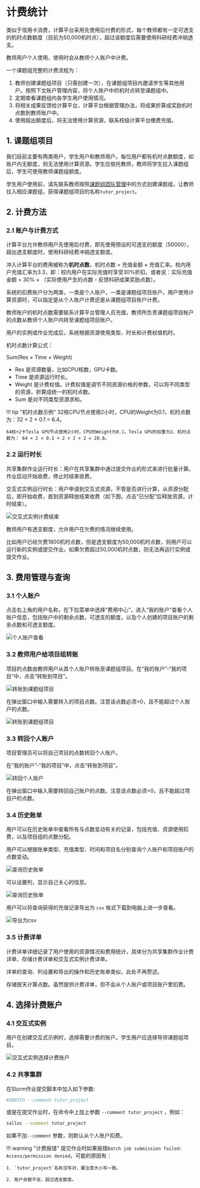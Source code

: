 # 计费统计

类似于信用卡消费，计算平台采用先使用后付费的形式，每个教师都有一定可透支的机时点数额度（目前为50,000机时点），超过该额度后需要使用科研经费冲销透支。

教师用户个人使用，使用时会从教师个人账户中计费。

一个课题组完整的计费流程为：

1. 教师创建课题组项目（只需创建一次），在课题组项目内邀请学生等其他用户。按照下文账户管理内容，将个人账户中的机时点转至课题组中。
2. 定期查看课题组内各学生用户使用情况。
3. 将相关成果反馈给计算平台，计算平台根据管理办法，将成果折算成奖励机时点数到教师账户中。
4. 使用超出额度后，将无法使用计算资源，联系校级计算平台缴费充值。

## 1. 课题组项目

我们目前主要有两类用户，学生用户和教师用户。每位用户都有机时点数额度，如账户内无额度，则无法使用计算资源。学生应依托教师，教师将学生拉入课题组后，学生可使用教师课题组额度。

学生用户使用前，请先联系教师按照[课题组团队管理](./project.md)中的方式创建课题组，让教师拉入相应课题组，获得课题组项目的名称`tutor_project`。

## 2. 计费方法

### 2.1 账户与计费方式

计算平台允许教师用户先使用后付费，即先使用预设的可透支的额度（50000），超出透支额度时，使用科研经费冲销透支额度。

冲入计算平台的费用被称为**机时点数**，机时点数 = 充值金额 × 充值汇率。校内用户充值汇率为3.3，即：校内用户在实际充值时享受30%折扣，或者说：实际充值金额 = 30% × （实际使用产生的点数 - 反馈科研成果奖励点数）。

系统的扣费账户分为两类，一类是个人账户，一类是课题组项目账户。用户使用计算资源时，可以指定是从个人账户计费还是从课题组项目账户计费。

教师账户的机时点数需要联系计算平台管理人员充值，教师所负责课题组项目帐户的点数从教师个人账户内转至课题组项目账户。

用户的实例或作业完成后，系统根据资源使用类型、时长和计费权值机时。

机时点数计算公式：

Sum(Res × Time × Weight)

* Res 是资源数量，比如CPU核数，GPU卡数。
* Time 是资源运行时长。
* Weight 是计费权值。计费权值是调节不同资源价格的参数，可以将不同类型的资源，折算成统一的机时点数。
* Sum 是对不同类型资源求和。

!!! tip "机时点数示例"
    32核CPU节点使用2小时，CPU的Weight为0.1，机时点数为：32 × 2 × 0.1 = 6.4。

    64核+2卡Tesla GPU节点使用2小时，CPU的Weight为0.1，Tesla GPU的权重为2，机时点数为： 64 × 2 × 0.1 + 2 × 2 × 2 = 20.8。

### 2.2 运行时长

共享集群作业运行时长：用户在共享集群中通过提交作业的形式来进行批量计算。作业启动开始收费，停止时结束收费。

交互式实例运行时长：用户申请到交互式资源，不管是否进行计算，从资源分配后，即开始收费，直到资源释放结束收费（如下图，点击“已分配”后释放资源，计时结束）。

![交互式实例计费结束](../images/billing_instance_start_charge.png)

教师用户有透支额度，允许用户在欠费的情况继续使用。

比如用户已经欠费1800机时点数，但是透支额度为50,000机时点数，则用户可以运行新的实例或提交作业。如果欠费超过50,000机时点数，则无法再运行实例或提交作业。

## 3. 费用管理与查询
### 3.1 个人账户

点击右上角的用户名称，在下拉菜单中选择“费用中心”，进入“我的账户”查看个人账户信息，包括账户中的剩余点数，可透支的额度，以及个人创建的项目账户的剩余点数和可透支额度。

![个人账户查看](../images/billing_personal_account.png)

### 3.2 教师用户给项目组转账

项目的点数由教师用户从其个人账户转账至课题组项目。在“我的账户”-“我的项目”中，点击“转账到项目”。

![转账到课题组项目](../images/billing_transfer_to_project.png)

在弹出窗口中输入需要转入的项目点数。注意该点数必须>0，且不能超过个人账户的点数。

![转账到课题组项目](../images/billing_project_point.png)

### 3.3 转回个人账户

项目管理员可以将自己项目的点数转回个人账户。

在“我的账户”-“我的项目”中，点击“转账到项目”。

![转回个人账户](../images/billing_transfer_to_personal.png)

在弹出窗口中输入需要转回自己账户的点数。注意该点数必须>0，且不能超过项目户的点数。

### 3.4 历史账单

用户可以在历史账单中查看所有与点数变动有关的记录，包括充值、资源使用扣费，以及项目组的点数分配。

用户可以根据账单类型、充值类型、时间和项目名分别查询个人账户和项目账户的点数变动。

![查询历史账单](../images/billing_history_query.png)

可以设置列，显示自己关心的信息。

![查询历史账单](../images/billing_history_column.png)

用户可以将查询获得的充值记录导出为 `csv` 格式下载到电脑上进一步查看。

![导出为csv](../images/billing_history_export.png)

### 3.5 计费详单

计费详单详细记录了用户使用的资源情况和费用统计，具体分为共享集群作业计费详单、存储计费详单和交互式实例计费详单。 

详单的查询、列设置和导出的操作和历史账单类似，此处不再赘述。

存储按天计算点数。虽然提供计费详单，但不会从个人账户或项目账户里扣费。

## 4. 选择计费账户

### 4.1 交互式实例

用户在创建交互式示例时，选择需要计费的账户。学生用户应选择导师课题组项目。

![交互式实例选择计费账户](../images/billing_debit_account.png)

### 4.2 共享集群

在Slurm作业提交脚本中加入如下参数:

```bash
#SBATCH --comment tutor_project
```

或是在提交作业时，在命令中上加上参数 `--comment tutor_project` ，例如：

```bash
salloc --comment tutor_project 
```

如果不加`--comment` 参数，则默认从个人账户扣费。

!!! warning "计费报错"
    提交作业时如果报错`Batch job submission failed: Access/permission denied`，可能的原因有：
    
    1. `tutor_project`名称没写对，要注意大小写一致。
    
    2. 账户余额不足，超过透支额度。